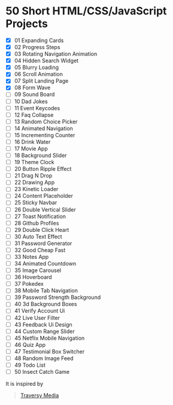 # 50 Short HTML/CSS/JavaScript Projects

- [x] 01 Expanding Cards
- [x] 02 Progress Steps
- [x] 03 Rotating Navigation Animation
- [x] 04 Hidden Search Widget
- [x] 05 Blurry Loading
- [x] 06 Scroll Animation
- [x] 07 Split Landing Page
- [x] 08 Form Wave
- [ ] 09 Sound Board
- [ ] 10 Dad Jokes
- [ ] 11 Event Keycodes
- [ ] 12 Faq Collapse
- [ ] 13 Random Choice Picker
- [ ] 14 Animated Navigation
- [ ] 15 Incrementing Counter
- [ ] 16 Drink Water
- [ ] 17 Movie App
- [ ] 18 Background Slider
- [ ] 19 Theme Clock
- [ ] 20 Button Ripple Effect
- [ ] 21 Drag N Drop
- [ ] 22 Drawing App
- [ ] 23 Kinetic Loader
- [ ] 24 Content Placeholder
- [ ] 25 Sticky Navbar
- [ ] 26 Double Vertical Slider
- [ ] 27 Toast Notification
- [ ] 28 Github Profiles
- [ ] 29 Double Click Heart
- [ ] 30 Auto Text Effect
- [ ] 31 Password Generator
- [ ] 32 Good Cheap Fast
- [ ] 33 Notes App
- [ ] 34 Animated Countdown
- [ ] 35 Image Carousel
- [ ] 36 Hoverboard
- [ ] 37 Pokedex
- [ ] 38 Mobile Tab Navigation
- [ ] 39 Password Strength Background
- [ ] 40 3d Background Boxes
- [ ] 41 Verify Account Ui
- [ ] 42 Live User Filter
- [ ] 43 Feedback Ui Design
- [ ] 44 Custom Range Slider
- [ ] 45 Netflix Mobile Navigation
- [ ] 46 Quiz App
- [ ] 47 Testimonial Box Switcher
- [ ] 48 Random Image Feed
- [ ] 49 Todo List
- [ ] 50 Insect Catch Game

It is inspired by

> [Traversy Media](https://github.com/bradtraversy/50projects50days)
